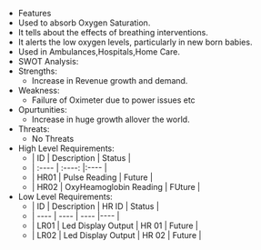 * Features
 * Used to absorb Oxygen Saturation.
 * It tells about the effects of breathing interventions.
 * It alerts the low oxygen levels, particularly in new born babies.
 * Used in Ambulances,Hospitals,Home Care.
* SWOT Analysis:
 * Strengths:
   * Increase in Revenue growth and demand.
 * Weakness:
   * Failure of Oximeter due to power issues etc
 * Opurtunities:
   * Increase in huge growth allover the world.
 * Threats:
   * No Threats
* High Level Requirements:
  * |  ID  |      Description        |  Status |
  * | :---- | :----: |:---- |
  * | HR01 | Pulse Reading           | Future  |
  * | HR02 | OxyHeamoglobin Reading  | FUture  |
* Low Level Requirements:
  * |  ID  |     Description    |  HR ID  |  Status  |
  * | ---- | ---- | ---- |---- |
  * | LR01 | Led Display Output |  HR 01  |  Future  |
  * | LR02 | Led Display Output |  HR 02  |  Future  |